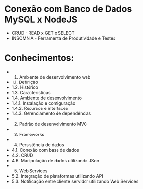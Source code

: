 # Conexão com Banco de Dados MySQL x NodeJS
- CRUD - READ x GET x SELECT
- INSOMNIA - Ferramenta de Produtividade e Testes

# Conhecimentos:
- 1. Ambiente de desenvolvimento web
- 1.1. Definição
- 1.2. Histórico
- 1.3. Características
- 1.4. Ambiente de desenvolvimento
- 1.4.1. Instalação e configuração
- 1.4.2. Recursos e interfaces
- 1.4.3. Gerenciamento de dependências
- 2. Padrão de desenvolvimento MVC
- 3. Frameworks
- 4. Persistência de dados
- 4.1. Conexão com base de dados
- 4.2. CRUD
- 4.6. Manipulação de dados utilizando JSon
- 5. Web Services
- 5.2. Integração de plataformas utilizando API
- 5.3. Notificação entre cliente servidor utilizando Web Services